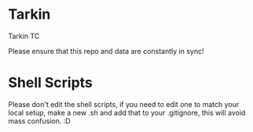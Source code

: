 # Tarkin
Tarkin TC

Please ensure that this repo and data are constantly in sync!


# Shell Scripts

Please don't edit the shell scripts, if you need to edit one to match your local setup, make a new .sh and add that to your .gitignore, this will avoid mass confusion. :D
